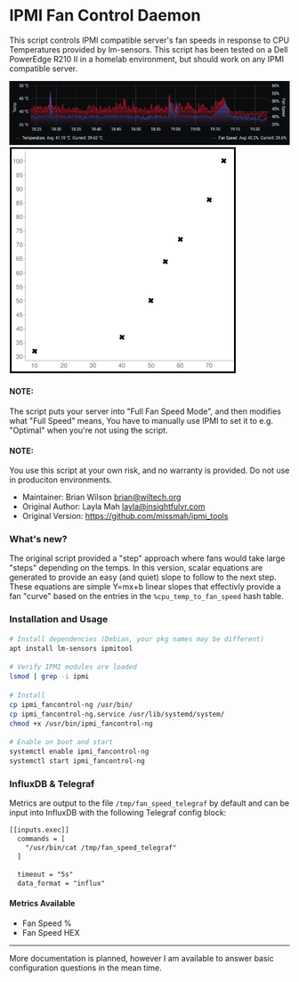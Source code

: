 # IPMI Fan Control Daemon

This script controls IPMI compatible server's fan speeds in response to CPU Temperatures provided by lm-sensors.
This script has been tested on a Dell PowerEdge R210 II in a homelab environment, but should work on any IPMI compatible server.

![](what_to_expect.PNG)
![](sample_curve.PNG)

#### NOTE: 
The script puts your server into "Full Fan Speed Mode", and then modifies what "Full Speed" means,
You have to manually use IPMI to set it to e.g. "Optimal" when you're not using the script.

#### NOTE: 
You use this script at your own risk, and no warranty is provided. Do not use in produciton environments.

* Maintainer: Brian Wilson <brian@wiltech.org>
* Original Author: Layla Mah <layla@insightfulvr.com>
* Original Version: https://github.com/missmah/ipmi_tools

### What's new?
The original script provided a "step" approach where fans would take large "steps" depending on the temps.
In this version, scalar equations are generated to provide an easy (and quiet) slope to follow to the next step.
These equations are simple Y=mx+b linear slopes that effectivly provide a fan "curve" based on the entries in the
`%cpu_temp_to_fan_speed` hash table.

### Installation and Usage
```sh
# Install dependencies (Debian, your pkg names may be different)
apt install lm-sensors ipmitool

# Verify IPMI modules are loaded
lsmod | grep -i ipmi

# Install
cp ipmi_fancontrol-ng /usr/bin/
cp ipmi_fancontrol-ng.service /usr/lib/systemd/system/
chmod +x /usr/bin/ipmi_fancontrol-ng

# Enable on boot and start
systemctl enable ipmi_fancontrol-ng
systemctl start ipmi_fancontrol-ng
```

### InfluxDB & Telegraf
Metrics are output to the file `/tmp/fan_speed_telegraf` by default and can be input into InfluxDB with the following Telegraf config block:
```
[[inputs.exec]]
  commands = [
    "/usr/bin/cat /tmp/fan_speed_telegraf"
  ]

  timeout = "5s"
  data_format = "influx"
```
#### Metrics Available
* Fan Speed %
* Fan Speed HEX

---
More documentation is planned, however I am available to answer basic configuration questions in the mean time.


